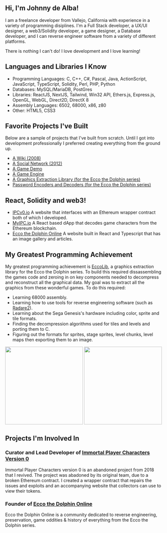 ## Hi, I'm Johnny de Alba!

I am a freelance developer from Vallejo, California with experience in a variety of programming disiplines. I'm a Full Stack developer, a UX/UI designer, a web3/Solidity developer, a game designer, a Database developer, and I can reverse engineer software from a variety of different platforms. 

There is nothing I can't do! I love development and I love learning!

## Languages and Libraries I Know

- Programming Languages: C, C++, C#, Pascal, Java, ActionScript, JavaScript, TypeScript, Solidity, Perl, PHP, Python
- Databases: MySQL/MariaDB, PostGres
- Libraries: ReactJS, NextJS, Tailwind, Win32 API, Ethers.js, Express.js, OpenGL, WebGL, Direct2D, DirectX 8
- Assembly Languages: 6502, 68000, x86, z80
- Other: HTML5, CSS3

## Favorite Projects I've Built

Below are a sample of projects that I've built from scratch. Until I got into development professionally I preferred creating everything from the ground up.

- [A Wiki (2008)](https://enigma4.nexusultima.com/cgi-bin)
- [A Social Network (2012)](https://enigmav.nexusultima.com)
- [A Game Demo](https://nexusultima.com/agartha.html5)
- [A Game Engine](https://nexusultima.com/bluedream.js)
- [A Graphics Extraction Library (for the Ecco the Dolphin series)](https://github.com/JohnnyLdeAlba/ecco-lib)
- [Password Encoders and Decoders (for the Ecco the Dolphin series)](https://eccothedolphin.online/ecco2-password-generator)

## React, Solidity and web3!

- [IPCv0.io](https://ipcv0.io/) A website that interfaces with an Ethereum wrapper contract both of which I developed.
- [MyIPC.io](https://myipc.io/) A React based dApp that decodes game characters from the Ethereum blockchain.
- [Ecco the Dolphin Online](https://eccothedolphin.online/) A website built in React and Typescript that has an image gallery and articles.

## My Greatest Programming Achievement

My greatest programming achievement is [EccoLib](https://github.com/JohnnyLdeAlba/ecco-lib), a graphics extraction library for the Ecco the Dolphin series.
To build this required dissassembling the games code and zeroing in on key components needed to decompress and reconstruct all the graphical data. My goal was to extract all the graphics from these wonderful games. To do this required:

- Learning 68000 assembly.
- Learning how to use tools for reverse engineering software (such as [Radare2](https://rada.re/n)).
- Learning about the Sega Genesis's hardware including color, sprite and tile formats.
- Finding the decompression algorithms used for tiles and levels and porting them to C. 
- Figuring out the formats for sprites, stage sprites, level chunks, level maps then exporting them to an image.

<img src="https://eccothedolphin.online/ecco-2-the-tides-of-time/sprite-sheets/vortex-hybrid.png" alt="" style="height: 250px;" /> <img src="https://eccothedolphin.online/ecco-2-the-tides-of-time/level-maps/trellias-bay.png" alt="" style="height: 250px;" />


## Projects I'm Involved In

### Curator and Lead Developer of [Immortal Player Characters Version 0](https://ipcv0.io)
Immortal Player Characters version 0 is an abandoned project from 2018 that I revived. The project was abadoned by its original team, due to a broken Ethereum contract. I created a wrapper contract that repairs the issues and exploits and an accompanying website that collectors can use to view their tokens.

### Founder of [Ecco the Dolphin Online](https://eccothedolphin.online)
Ecco the Dolphin Online is a community dedicated to reverse engineering, preservation, game oddities & history of everything from the Ecco the Dolphin series.
<!---
JohnnyLdeAlba/JohnnyLdeAlba is a ✨ special ✨ repository because its `README.md` (this file) appears on your GitHub profile.
You can click the Preview link to take a look at your changes.
--->

